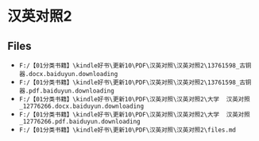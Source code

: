 # 汉英对照2

## Files

- `F:/【01分类书籍】\kindle好书\更新10\PDF\汉英对照\汉英对照2\13761598_古铜器.docx.baiduyun.downloading`
- `F:/【01分类书籍】\kindle好书\更新10\PDF\汉英对照\汉英对照2\13761598_古铜器.pdf.baiduyun.downloading`
- `F:/【01分类书籍】\kindle好书\更新10\PDF\汉英对照\汉英对照2\大学  汉英对照_12776266.docx.baiduyun.downloading`
- `F:/【01分类书籍】\kindle好书\更新10\PDF\汉英对照\汉英对照2\大学  汉英对照_12776266.pdf.baiduyun.downloading`
- `F:/【01分类书籍】\kindle好书\更新10\PDF\汉英对照\汉英对照2\files.md`
